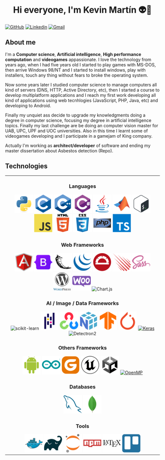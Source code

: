 <h1 align="center">
  <b>Hi everyone, I'm Kevin Martín 👽👾</b>
</h1>
<a href="https://github.com/kevinmf94/" target="_blank"> <img alt="GitHub" title="Kevinmf94" src=https://img.shields.io/badge/-Github-black?style=flat&logo=github></a> 
<a href="https://www.linkedin.com/in/kevin-martin-fern%C3%A1ndez-44b5196a/" target="_blank"> <img alt="Linkedin" title="kevinmf94" src=https://img.shields.io/badge/-LinkedIn-blue?style=flat&logo=Linkedin&logoColor=white></a>
<a href="mailto:kevinmf94@gmail.com" target="_blank"> <img alt="Gmail" title="kevinmf94@gmail.com" src=https://img.shields.io/badge/-Gmail-d14836?style=flat&logo=Gmail&logoColor=white></a>


## About me
I'm a <b>Computer science</b>, <b>Artificial intelligence</b>, <b>High performance computation</b> and <b>videogames</b> appassionate. I love the technology from years ago, when I had five years old I started to play games with MS-DOS, then arrive Windows 98/NT and I started to install windows, play with installers, touch any thing without fears to broke the operating system.

Now some years later I studied computer science to manage computers all kind of servers (DNS, HTTP, Active Directory, etc), then I started a course to develop multiplatform applications and I reach my first work developing all kind of applications using web tecnhlogies (JavaScript, PHP, Java, etc) and developing to Android. 

Finally my unquiet ass decide to upgrade my knowledgments doing a degree in computer science, focusing my degree in artificial intelligence topics. Finally my last challenge are be doing an computer vision master for UAB, UPC, UPF and UOC universities. Also in this time I learnt some of videogames developing and I participate in a gamejam of King company.

Actually I'm working as <b>architect/developer</b> of software and ending my master dissertation about Asbestos detection (Repo). 

## Technologies
<table align="center">
    <tr>
        <td valign="top" align="center">
            <h3 align="center"> Languages </h3>  
            <div align="center">  
                <img src="https://raw.githubusercontent.com/devicons/devicon/master/icons/python/python-original.svg" height=60/>
                <img src="https://raw.githubusercontent.com/devicons/devicon/master/icons/c/c-original.svg" alt="C" title="C" height=60/>
                <img src="https://raw.githubusercontent.com/devicons/devicon/master/icons/cplusplus/cplusplus-original.svg" alt="C++" title="C++" height=60/>
                <img src="https://raw.githubusercontent.com/devicons/devicon/7a4ca8aa871d6dca81691e018d31eed89cb70a76/icons/csharp/csharp-original.svg" alt="C#" title="C#" height=60/>
                <img src="https://raw.githubusercontent.com/devicons/devicon/master/icons/java/java-original.svg" alt="Java" title ="Java" height=60/>
                <img src="https://raw.githubusercontent.com/devicons/devicon/7a4ca8aa871d6dca81691e018d31eed89cb70a76/icons/matlab/matlab-original.svg" alt="MATLAB" title="MATLAB" height=60/>
                <img src="https://raw.githubusercontent.com/devicons/devicon/7a4ca8aa871d6dca81691e018d31eed89cb70a76/icons/bash/bash-original.svg" alt="Bash" title="GNU Bash" height=60/>
                <img src="https://raw.githubusercontent.com/devicons/devicon/master/icons/javascript/javascript-original.svg" alt="JavaScript" title="JavaScript" height=60/>
                <img src="https://raw.githubusercontent.com/devicons/devicon/master/icons/html5/html5-original-wordmark.svg" alt="HTML5" title="HTML5" height="60"/>
                <img src="https://raw.githubusercontent.com/devicons/devicon/master/icons/css3/css3-original-wordmark.svg" alt="CSS3" title="CSS3" height=60/>
                <img src="https://raw.githubusercontent.com/devicons/devicon/7a4ca8aa871d6dca81691e018d31eed89cb70a76/icons/php/php-original.svg" alt="PHP" title="PHP" height=60/>
                <img src="https://github.com/devicons/devicon/raw/master/icons/typescript/typescript-original.svg" alt="TypeScript" title="TypeScript" height=60/>
            </div>
        </td>
    </tr>
    <tr>
        <td valign="top" align="center">
            <h3 align="center"> Web Frameworks </h3>  
            <div align="center">  
                <img title="AngularJS" src="https://raw.githubusercontent.com/devicons/devicon/master/icons/angularjs/angularjs-original.svg" height=60/>
                <img title="Boostrap" src="https://github.com/devicons/devicon/raw/master/icons/bootstrap/bootstrap-original.svg" height=60/>
                <img title="Flask" src="https://github.com/devicons/devicon/raw/master/icons/flask/flask-original.svg" height=60/>
                <img title="JQuery" src="https://github.com/devicons/devicon/raw/master/icons/jquery/jquery-original.svg" height=60/>
                <img title="Protractor" src="https://github.com/devicons/devicon/raw/master/icons/protractor/protractor-plain.svg" height=60/>
                <img title="Meteor" src="https://github.com/devicons/devicon/raw/master/icons/meteor/meteor-original.svg" height=60/>
                <img title="Sass" src="https://github.com/devicons/devicon/raw/master/icons/sass/sass-original.svg" height=60/>
                <img title="Wordpress" src="https://github.com/devicons/devicon/raw/master/icons/wordpress/wordpress-original.svg" height=60/>
                <img title="Woocomerce" src="https://github.com/devicons/devicon/raw/master/icons/woocommerce/woocommerce-original.svg" height=60/>
                <img alt="Chart.js" title="Chart.js" src="https://camo.githubusercontent.com/5ef323398644d0544cbf5284d118cd027594a32f1ad973d13667f169d245e382/68747470733a2f2f70726f66696c696e61746f722e7269736861762e6465762f736b696c6c732d6173736574732f6c6f676f2d7469746c652e737667" height=60/>
            </div>
        </td>
    </tr>
    <tr>
        <td valign="top" align="center">
            <h3 align="center"> AI / Image / Data Frameworks </h3>  
            <div align="center">
                <img alt="scikit-learn" title="scikit-learn" src="https://upload.wikimedia.org/wikipedia/commons/0/05/Scikit_learn_logo_small.svg" height=45>
                <img title="Pandas" src="https://github.com/devicons/devicon/raw/master/icons/pandas/pandas-original.svg" height=60/>
                <img title="OpenCV" src="https://github.com/devicons/devicon/raw/master/icons/opencv/opencv-original.svg" height=60/>
                <img title="NumPy" src="https://github.com/devicons/devicon/raw/master/icons/numpy/numpy-original.svg" height=60/>
                <img title="TensorFlow" src="https://github.com/devicons/devicon/raw/master/icons/tensorflow/tensorflow-original.svg" height=60/>
                <img title="PyTorch" src="https://github.com/devicons/devicon/raw/master/icons/pytorch/pytorch-original.svg" height=60/>
                <a href="https://keras.io/"><img alt="Keras" title="Keras" src="https://upload.wikimedia.org/wikipedia/commons/a/ae/Keras_logo.svg" height=45></a>
                <img title="Detectron2" src="https://github.com/facebookresearch/detectron2/raw/main/.github/Detectron2-Logo-Horz.svg" height="40"/>
            </div>
        </td>
    </tr>
    <tr>
        <td valign="top" align="center">
            <h3 align="center"> Others Frameworks </h3>  
            <div align="center">  
                <img title="Android" src="https://raw.githubusercontent.com/devicons/devicon/master/icons/android/android-original.svg" height=60/>
                <img title="Arduino" src="https://github.com/devicons/devicon/raw/master/icons/arduino/arduino-original.svg" height=60/>
                <img title="Gatling" src="https://github.com/devicons/devicon/raw/master/icons/gatling/gatling-plain.svg" height=60/>
                <img title="Unreal" src="https://github.com/devicons/devicon/raw/master/icons/unrealengine/unrealengine-original.svg" height=60/>
                <img title="Unity" src="https://github.com/devicons/devicon/raw/master/icons/unity/unity-original.svg" height=60/>
                <a href="https://www.openmp.org/" target="_blank"> <img src="https://upload.wikimedia.org/wikipedia/commons/e/eb/OpenMP_logo.png" alt="OpenMP" title="OpenMP" height=40/></a>
            </div>
        </td>
    </tr>
    <tr>
        <td valign="top" align="center">
            <h3 align="center"> Databases </h3>  
            <div align="center">  
                <img title="MySQL" src="https://github.com/devicons/devicon/raw/master/icons/mysql/mysql-original.svg" height=60/>
                <img title="MongoDB" src="https://github.com/devicons/devicon/raw/master/icons/mongodb/mongodb-original.svg" height=60/>
            </div>
        </td>
    </tr>
    <tr>
        <td valign="top" align="center">
            <h3 align="center"> Tools </h3>  
            <div align="center">  
                <img src="https://github.com/devicons/devicon/raw/master/icons/docker/docker-original.svg" height=60/>
                <img src="https://github.com/devicons/devicon/raw/master/icons/gradle/gradle-plain.svg" height=60/>
                <img src="https://github.com/devicons/devicon/raw/master/icons/jupyter/jupyter-original.svg" height=60/>
                <img src="https://github.com/devicons/devicon/raw/master/icons/npm/npm-original-wordmark.svg" height=60/>
                <img src="https://github.com/devicons/devicon/raw/master/icons/latex/latex-original.svg" height=60/>
                <img src="https://github.com/devicons/devicon/raw/master/icons/trello/trello-plain.svg" height=60/>
            </div>
        </td>
    </tr>
</table>

<!--
**kevinmf94/kevinmf94** is a ✨ _special_ ✨ repository because its `README.md` (this file) appears on your GitHub profile.

Here are some ideas to get you started:

- 🔭 I’m currently working on ...
- 🌱 I’m currently learning ...
- 👯 I’m looking to collaborate on ...
- 🤔 I’m looking for help with ...
- 💬 Ask me about ...
- 📫 How to reach me: ...
- 😄 Pronouns: ...
- ⚡ Fun fact: ...
-->
